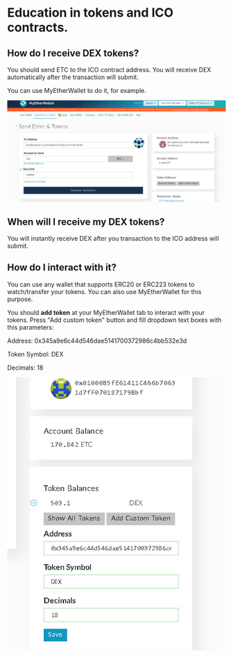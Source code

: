 
# Education in tokens and ICO contracts.

## How do I receive DEX tokens?

You should send ETC to the ICO contract address. You will receive DEX automatically after the transaction will submit.

You can use MyEtherWallet to do it, for example.

![alt text](https://github.com/Dexaran/ICO/blob/master/HowTo/participate_in_ICO.jpg)

## When will I receive my DEX tokens?

You will instantly receive DEX after you transaction to the ICO address will submit.

##  How do I interact with it?

You can use any wallet that supports ERC20 or ERC223 tokens to watch/transfer your tokens. You can also use MyEtherWallet for this purpose.

You should **add token** at your MyEtherWallet tab to interact with your tokens. Press "Add custom token" button and fill dropdown text boxes with this parameters:

Address: 0x345a9e6c44d546dae5141700372986c4bb532e3d

Token Symbol: DEX

Decimals: 18

![alt text](https://github.com/Dexaran/ICO/blob/master/HowTo/MEW_DEX.png)

